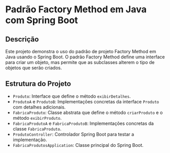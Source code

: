 # Padrão Factory Method em Java com Spring Boot

## Descrição
Este projeto demonstra o uso do padrão de projeto Factory Method em Java usando o Spring Boot. O padrão Factory Method define uma interface para criar um objeto, mas permite que as subclasses alterem o tipo de objetos que serão criados.

## Estrutura do Projeto
- `Produto`: Interface que define o método `exibirDetalhes`.
- `ProdutoA` e `ProdutoB`: Implementações concretas da interface `Produto` com detalhes adicionais.
- `FabricaProduto`: Classe abstrata que define o método `criarProduto` e o método `exibirProduto`.
- `FabricaProdutoA` e `FabricaProdutoB`: Implementações concretas da classe `FabricaProduto`.
- `ProdutoController`: Controlador Spring Boot para testar a implementação.
- `FabricaProdutosApplication`: Classe principal do Spring Boot.
